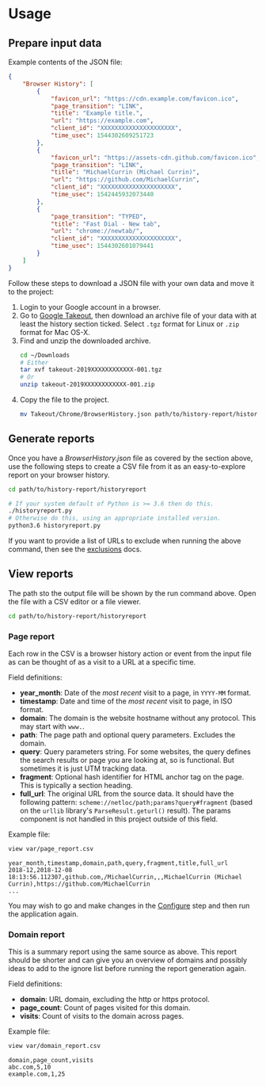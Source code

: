 # Usage

## Prepare input data

Example contents of the JSON file:

```json
{
    "Browser History": [
        {
            "favicon_url": "https://cdn.example.com/favicon.ico",
            "page_transition": "LINK",
            "title": "Example title.",
            "url": "https://example.com",
            "client_id": "XXXXXXXXXXXXXXXXXXXXX",
            "time_usec": 1544302609251723
        },
        {
            "favicon_url": "https://assets-cdn.github.com/favicon.ico",
            "page_transition": "LINK",
            "title": "MichaelCurrin (Michael Currin)",
            "url": "https://github.com/MichaelCurrin",
            "client_id": "XXXXXXXXXXXXXXXXXXXXX",
            "time_usec": 1542445932073440
        },
        {
            "page_transition": "TYPED",
            "title": "Fast Dial - New tab",
            "url": "chrome://newtab/",
            "client_id": "XXXXXXXXXXXXXXXXXXXXX",
            "time_usec": 1544302601079441
        }
    ]
}
```

Follow these steps to download a JSON file with your own data and move it to the project:

1. Login to your Google account in a browser.
2. Go to [Google Takeout](https://takeout.google.com/settings/takeout), then download an archive file of your data with at least the history section ticked. Select `.tgz` format for Linux or `.zip` format for Mac OS-X.
3. Find and unzip the downloaded archive.
    ```bash
    cd ~/Downloads
    # Either
    tar xvf takeout-2019XXXXXXXXXXXX-001.tgz
    # Or
    unzip takeout-2019XXXXXXXXXXXX-001.zip
    ```
4. Copy the file to the project.
    ```bash
    mv Takeout/Chrome/BrowserHistory.json path/to/history-report/historyreport/var/
    ```


## Generate reports

Once you have a _BrowserHistory.json_ file as covered by the section above, use the following steps to create a CSV file from it as an easy-to-explore report on your browser history.

```bash
cd path/to/history-report/historyreport
```

```bash
# If your system default of Python is >= 3.6 then do this.
./historyreport.py
# Otherwise do this, using an appropriate installed version.
python3.6 historyreport.py
```

If you want to provide a list of URLs to exclude when running the above command, then see the [exclusions](exclusions.md) docs.


## View reports

The path sto the output file will be shown by the run command above. Open the file with a CSV editor or a file viewer.


```bash
cd path/to/history-report/historyreport
```

### Page report

Each row in the CSV is a browser history action or event from the input file as can be thought of as a visit to a URL at a specific time.

Field definitions:

- **year_month**: Date of the _most recent_ visit to a page, in `YYYY-MM` format.
- **timestamp**: Date and time of the _most recent_ visit to page, in ISO format.
- **domain**: The domain is the website hostname without any protocol. This may start with `www.`.
- **path**: The page path and optional query parameters. Excludes the domain.
- **query**: Query parameters string.  For some websites, the query defines the search results or page you are looking at, so is functional. But sometimes it is just UTM tracking data.
- **fragment**: Optional hash identifier for HTML anchor tag on the page. This is typically a section heading.
- **full_url**: The original URL from the source data. It should have the following pattern: `scheme://netloc/path;params?query#fragment` (based on the `urllib` library's `ParseResult.geturl()` result). The params component is not handled in this project outside of this field. 

Example file:

```bash
view var/page_report.csv
```

```csv
year_month,timestamp,domain,path,query,fragment,title,full_url
2018-12,2018-12-08 18:13:56.112307,github.com,/MichaelCurrin,,,MichaelCurrin (Michael Currin),https://github.com/MichaelCurrin
...
```

You may wish to go and make changes in the [Configure](installation.md#configure) step and then run the application again.


### Domain report

This is a summary report using the same source as above. This report should be shorter and can give you an overview of domains and possibly ideas to add to the ignore list before running the report generation again.

Field definitions:

- **domain**: URL domain, excluding the http or https protocol.
- **page_count**: Count of pages visited for this domain.
- **visits**: Count of visits to the domain across pages. 

Example file:

```bash
view var/domain_report.csv
```

```csv
domain,page_count,visits
abc.com,5,10
example.com,1,25
```
